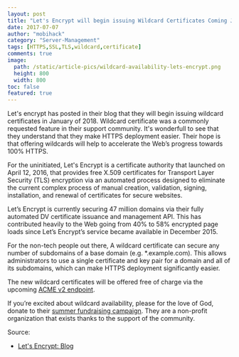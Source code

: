 ```yaml
---
layout: post
title: "Let's Encrypt will begin issuing Wildcard Certificates Coming January 2018!!"
date: 2017-07-07
author: "mobihack"
category: "Server-Management"
tags: [HTTPS,SSL,TLS,wildcard,certificate]
comments: true
image:
  path: /static/article-pics/wildcard-availability-lets-encrypt.png
  height: 800
  width: 800
toc: false
featured: true
---
```


Let's encrypt has posted in their blog that they will begin issuing wildcard certificates in January of 2018. Wildcard certificate was a commonly requested feature in their support community. It's wonderfull to see that they understand that they make HTTPS deployment easier. Their hope is that offering wildcards will help to accelerate the Web’s progress towards 100% HTTPS.

For the uninitiated, Let's Encrypt is a certificate authority that launched on April 12, 2016, that provides free X.509 certificates for Transport Layer Security (TLS) encryption via an automated process designed to eliminate the current complex process of manual creation, validation, signing, installation, and renewal of certificates for secure websites.

Let’s Encrypt is currently securing 47 million domains via their fully automated DV certificate issuance and management API. This has contributed heavily to the Web going from 40% to 58% encrypted page loads since Let’s Encrypt’s service became available in December 2015.

For the non-tech people out there, A wildcard certificate can secure any number of subdomains of a base domain (e.g. *.example.com). This allows administrators to use a single certificate and key pair for a domain and all of its subdomains, which can make HTTPS deployment significantly easier.

The new wildcard certificates will be offered free of charge via the upcoming [ACME v2 endpoint](https://letsencrypt.org/2017/06/14/acme-v2-api.html).

If you’re excited about wildcard availability, please for the love of God, donate to their [summer fundraising campaign](https://letsencrypt.org/donate/). They are a non-profit organization that exists thanks to the support of the community.

Source:
* [Let's Encrypt: Blog](https://letsencrypt.org/2017/07/06/wildcard-certificates-coming-jan-2018.html)